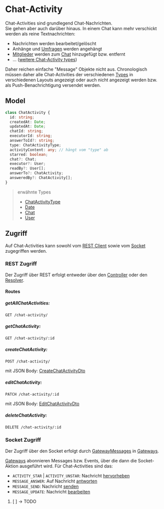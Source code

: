 # Chat-Activity

Chat-Activities sind grundlegend Chat-Nachrichten. \
Sie gehen aber auch darüber hinaus. In einem Chat kann mehr verschickt werden als reine Textnachrichten:
- Nachrichten werden bearbeitet/gelöscht
- Anhänge und [Umfragen](https://github.com/Academi-fy/backend/wiki/Poll) werden angehängt
- [Mitglieder](https://github.com/Academi-fy/backend/wiki/User) werden zum [Chat](https://github.com/Academi-fy/backend/wiki/CHat) hinzugefügt bzw. entfernt
- ... ([weitere Chat-Activity types](https://github.com/Academi-fy/backend/wiki/Chat-Activity-Type))

Daher reichen einfache "Message" Objekte nicht aus. Chronologisch müssen daher alle Chat-Activities der verschiedenen [Types](https://github.com/Academi-fy/backend/wiki/Chat-Activity-Type) in verschiedenen Layouts angezeigt oder auch nicht angezeigt werden bzw. als Push-Benachrichtigung versendet werden.

## Model

```typescript
class ChatActivity {
  id: string;
  createdAt: Date;
  updatedAt: Date;
  chatId: string;
  executorId: string;
  answerToId?: string;
  type: ChatActivityType;
  activityContent: any; // hängt vom "type" ab
  starred: boolean;
  chat?: Chat;
  executor?: User;
  readBy?: User[];
  answerTo?: ChatActivity;
  answeredBy?: ChatActivity[];
}
```
> erwähnte Types
> - [ChatActivityType](https://github.com/Academi-fy/backend/wiki/Chat-Activity-Type)
> - [Date](https://github.com/Academi-fy/backend/wiki/Date)
> - [Chat](https://github.com/Academi-fy/backend/wiki/Chat)
> - [User](https://github.com/Academi-fy/backend/wiki/User)

## Zugriff

Auf Chat-Activities kann sowohl vom [REST Client](https://github.com/Academi-fy/backend/wiki/REST) sowie vom [Socket](https://github.com/Academi-fy/backend/wiki/Socket) zugegriffen werden.

### REST Zugriff

Der Zugriff über REST erfolgt entweder über den [Controller](https://github.com/Academi-fy/backend/wiki/Controllers) oder den [Resolver](https://github.com/Academi-fy/backend/wiki/Resolvers).

#### Routes

##### getAllChatActivities:
```http request
GET /chat-activity/
```

##### getChatActivity:
```http request
GET /chat-activity/:id
```

##### createChatActivity:
```http request
POST /chat-activity/
```
mit JSON Body: [CreateChatActivityDto](https://github.com/Academi-fy/backend/blob/master/src/rest/chat-activity/dto/create-chat-activity.dto.ts)

##### editChatActivity:
```http request
PATCH /chat-activity/:id
```
mit JSON Body: [EditChatActivityDto](https://github.com/Academi-fy/backend/blob/master/src/rest/chat-activity/dto/edit-chat-activity.dto.ts)

##### deleteChatActivity:
```http request
DELETE /chat-activity/:id
```

### Socket Zugriff

Der Zugriff über den Socket erfolgt durch [GatewayMessages](https://github.com/Academi-fy/backend/wiki/Gateway-Message) in [Gateways](https://github.com/Academi-fy/backend/wiki/Gateway).

[Gateways](https://github.com/Academi-fy/backend/wiki/Gateway) abonnieren Messages bzw. Events, über die dann die Socket-Aktion ausgeführt wird. Für Chat-Activities sind das:

- `ACTIVITY_STAR` | `ACTIVITY_UNSTAR`: Nachricht [hervorheben](https://github.com/Academi-fy/backend/wiki/Chat-Activity-Events#activity-star)
- `MESSAGE_ANSWER`: Auf Nachricht [antworten](https://github.com/Academi-fy/backend/wiki/Chat-Activity-Events#message-answer)
- `MESSAGE_SEND`: Nachricht [senden](https://github.com/Academi-fy/backend/wiki/Chat-Activity-Events#message-send)
- `MESSAGE_UPDATE`: Nachricht [bearbeiten](https://github.com/Academi-fy/backend/wiki/Chat-Activity-Events#message-update)

1. [ ] &rarr; TODO
